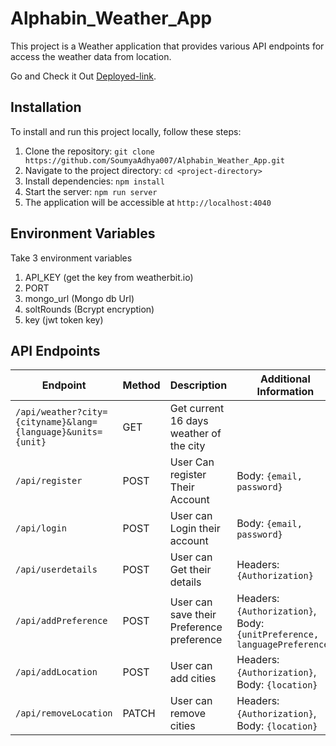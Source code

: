 # Alphabin_Weather_App

This project is a Weather application that provides various API endpoints for access the weather data from location.

Go and Check it Out [Deployed-link](https://alphabin-weather-app.netlify.app/).

## Installation

To install and run this project locally, follow these steps:

1. Clone the repository: `git clone https://github.com/SoumyaAdhya007/Alphabin_Weather_App.git`
2. Navigate to the project directory: `cd <project-directory>`
3. Install dependencies: `npm install`
4. Start the server: `npm run server`
5. The application will be accessible at `http://localhost:4040`

## Environment Variables

Take 3 environment variables

1.  API_KEY (get the key from weatherbit.io)
2.  PORT
3.  mongo_url (Mongo db Url)
4.  soltRounds (Bcrypt encryption)
5.  key (jwt token key)

## API Endpoints

| Endpoint                                                    | Method | Description                               | Additional Information                                                   |
| ----------------------------------------------------------- | ------ | ----------------------------------------- | ------------------------------------------------------------------------ |
| `/api/weather?city={cityname}&lang={language}&units={unit}` | GET    | Get current 16 days weather of the city   |                                                                          |
| `/api/register`                                             | POST   | User Can register Their Account           | Body: `{email, password}`                                                |
| `/api/login`                                                | POST   | User can Login their account       | Body: `{email, password}`                                                |
| `/api/userdetails`                                          | POST   | User can Get their details                  | Headers: `{Authorization}`                                               |
| `/api/addPreference`                                        | POST   | User can save their Preference preference | Headers: `{Authorization}`, Body: `{unitPreference, languagePreference}` |
| `/api/addLocation`                                          | POST   | User can add cities                       | Headers: `{Authorization}`, Body: `{location}`                           |
| `/api/removeLocation`                                       | PATCH  | User can remove cities                    | Headers: `{Authorization}`, Body: `{location}`                           |
